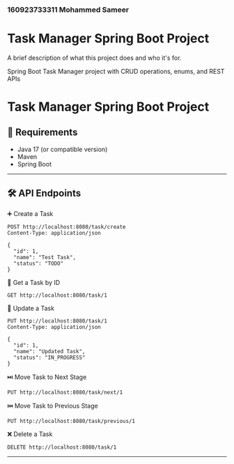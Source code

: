 
### 160923733311 Mohammed Sameer
# Task Manager Spring Boot Project


A brief description of what this project does and who it's for.

Spring Boot Task Manager project with CRUD operations, enums, and REST APIs
# Task Manager Spring Boot Project

## 📌 Requirements
- Java 17 (or compatible version)
- Maven
- Spring Boot
---

## 🛠️ API Endpoints

➕ Create a Task
```http
POST http://localhost:8080/task/create
Content-Type: application/json

{
  "id": 1,
  "name": "Test Task",
  "status": "TODO"
}
```

📌 Get a Task by ID
```http
GET http://localhost:8080/task/1
```

🔄 Update a Task
```http
PUT http://localhost:8080/task/1
Content-Type: application/json

{
  "id": 1,
  "name": "Updated Task",
  "status": "IN_PROGRESS"
}
```

⏭️ Move Task to Next Stage
```http
PUT http://localhost:8080/task/next/1
```

⏮️ Move Task to Previous Stage
```http
PUT http://localhost:8080/task/previous/1
```

❌ Delete a Task
```http
DELETE http://localhost:8080/task/1
```

---
